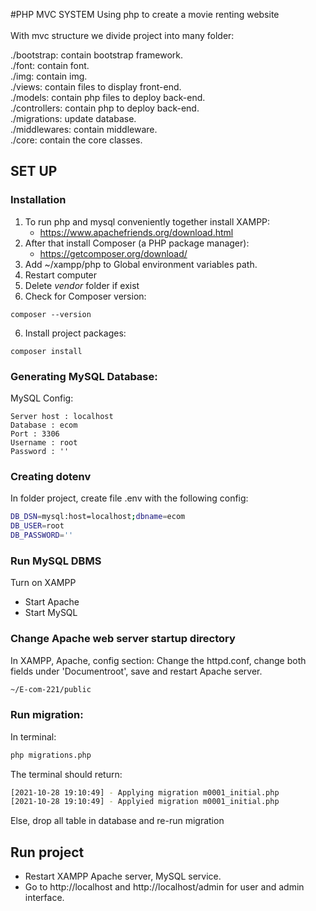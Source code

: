 #PHP MVC SYSTEM
Using php to create a movie renting website <br /> <br />
With mvc structure we divide project into many folder: <br />

./bootstrap: contain bootstrap framework. <br />
./font: contain font. <br />
./img: contain img. <br />
./views: contain files to display front-end. <br />
./models: contain php files to deploy back-end. <br />
./controllers: contain php to deploy back-end. <br />
./migrations: update database. <br />
./middlewares: contain middleware. <br />
./core: contain the core classes. <br />

## SET UP
### Installation
1. To run php and mysql conveniently together install XAMPP: 
    - https://www.apachefriends.org/download.html
2. After that install Composer (a PHP package manager):
    - https://getcomposer.org/download/
3. Add ~/xampp/php to Global environment variables path.
3. Restart computer
4. Delete *vendor* folder if exist
5. Check for Composer version:
```
composer --version
```
6. Install project packages:

```
composer install
```
### Generating MySQL Database:
MySQL Config:
```
Server host : localhost
Database : ecom
Port : 3306
Username : root
Password : ''
```

### Creating dotenv

In folder project, create file .env with the following config:

```bash
DB_DSN=mysql:host=localhost;dbname=ecom
DB_USER=root
DB_PASSWORD=''
```
### Run MySQL DBMS
Turn on XAMPP
+ Start Apache
+ Start MySQL

### Change Apache web server startup directory
In XAMPP, Apache, config section:
Change the httpd.conf, change both fields under 'Documentroot', save and restart Apache server.

```bash
~/E-com-221/public 
```

### Run migration:
In terminal:
```bash
php migrations.php
```
The terminal should return:
```bash
[2021-10-28 19:10:49] - Applying migration m0001_initial.php
[2021-10-28 19:10:49] - Applyied migration m0001_initial.php
```
Else, drop all table in database and re-run migration
## Run project
+ Restart XAMPP Apache server, MySQL service.
+ Go to http://localhost and http://localhost/admin for user and admin interface. 
